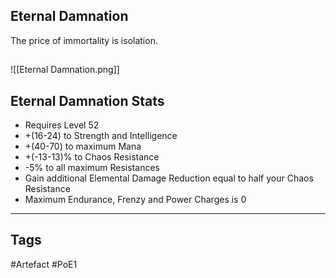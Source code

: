 ## Eternal Damnation
The price of immortality is isolation.
##
![[Eternal Damnation.png]]
## Eternal Damnation Stats
- Requires Level 52
- +(16-24) to Strength and Intelligence
- +(40-70) to maximum Mana
- +(-13-13)% to Chaos Resistance
- -5% to all maximum Resistances
- Gain additional Elemental Damage Reduction equal to half your Chaos Resistance
- Maximum Endurance, Frenzy and Power Charges is 0


---
## Tags
#Artefact
#PoE1
